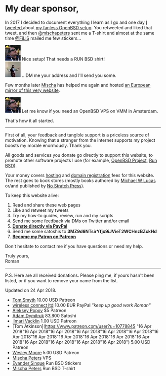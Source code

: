 # My dear sponsor,

In 2017 I decided to document everything I learn as I go and one day [I
tweeted
](https://mobile.twitter.com/romanzolotarev/status/909807483149066248)
about [my fanless OpenBSD setup](/setup.html). You retweeted and liked
that tweet, and then
[@mischapeters](https://mobile.twitter.com/mischapeters) sent me a T-shirt
and almost at the same time [@FiLiS](https://mobile.twitter.com/FiLiS)
mailed me few stickers...

<div class="quote"> <a
href="https://mobile.twitter.com/mischapeters/status/910019073223872512"><img class="quote__avatar"
src="/avatars/mischapeters.jpeg"
title="19 Sep 2017"
alt="(((Mischa &#x1F576; &#x1F421; RCX))) (@mischapeters)"></a><span class="quote__text">
Nice setup! That needs a RUN BSD shirt!</span></div>

<div class="quote"><a
href="https://mobile.twitter.com/FiLiS/status/925425396941770755"><img class="quote__avatar"
src="/avatars/FiLiS.jpeg"
title="31 Oct 2017"
alt="Not Evander Sinque (@FiLiS)"></a><span class="quote__text">
...DM me your address and I'll send you some.</span></div>

Few months later [Mischa](https://mobile.twitter.com/mischapeters) has
helped me again and hosted [an European mirror of this very
website](http://hi.romanzolotarev.com/).

<div class="quote"> <a
href="https://mobile.twitter.com/mischapeters/status/984827416215457794"><img class="quote__avatar"
src="/avatars/mischapeters.jpeg"
title="13 Apr 2018"
alt="(((Mischa &#x1F576; &#x1F421; RCX))) (@mischapeters)"></a><span class="quote__text">
Let me know if you need an OpenBSD VPS on VMM in Amsterdam.</span></div>

That's how it all started.

---

First of all, your feedback and tangible support is
a priceless source of motivation. Knowing that a stranger from the
internet supports my project boosts my morale enormously. Thank you.

All goods and services you donate go directly to support this website, to
promote other software projects I use (for example, [OpenBSD
Project](https://www.openbsdfoundation.org/donations.html),
[Run BSD](http://runbsd.info/)).

Your money covers [hosting](/vultr.html) and [domain
registration](https://iwantmyname.com/) fees for this website. The rest
goes to book stores (mostly books authored by [Michael W
Lucas](https://mwl.io/) or/and published by [No Stratch
Press](https://nostarch.com/)).

To keep this website alive:

1. Read and share these web pages
1. Like and retweet my tweets
1. Try my how-to guides, review, run and my scripts
1. Send me some feedback via DMs on Twitter and/or email
1. **[Donate directly via PayPal](/paypal.html)**
1. Send me some satoshis to **3MZ9d6NTsirYfjx9iJVieT2WCHnzBZckHd**
1. **[Become my Patron on Patreon](/patreon.html)**

Don't hesitate to contact me if you have questions or need my help.

Truly yours,<br>
Roman

---

P.S. Here are all received donations. Please ping me, if yours hasn't been
listed, or if you want to remove your name from the list.

Updated on 24 Apr 2018.

- [Tom Smyth](https://www.patreon.com/user/creators?u=10913897 "24 Apr 2018") 10.00 USD Patreon
- [wireless connect ltd](http://wirelessconnect.eu "24 Apr 2018") 10.00 EUR PayPal _"keep up good work Roman"_
- [Aleksey Popov](https://www.patreon.com/user?u=10910753 "24 Apr 2018") $5 Patreon
- [Adam Dymitruk](https://mobile.twitter.com/adymitruk "24 Apr 2018") 83,800 Satoshi
- [Ilmari Vacklin](https://www.patreon.com/user?u=2288738 "23 Apr 2018") 1.00 USD Patreon
- [Tom Atkinson](https://www.patreon.com/user?u=10778845 "16 Apr 2018"16 Apr 2018"16 Apr 2018"16 Apr 2018"16 Apr 2018"16 Apr 2018"16 Apr 2018"16 Apr 2018"16 Apr 2018"16 Apr 2018"16 Apr 2018"16 Apr 2018"16 Apr 2018"16 Apr 2018"16 Apr 2018"16 Apr 2018") 5.00 USD Patreon
- [Wesley Moore](https://www.patreon.com/wezm "15 Apr 2018") 5.00 USD Patreon
- [Mischa Peters](https://mobile.twitter.com/mischapeters "13 Apr 2018") VPS
- [Evander Sinque](https://mobile.twitter.com/FiLiS "31 Oct 2017") Run BSD Stickers
- [Mischa Peters](https://mobile.twitter.com/mischapeters "19 Sep 2017") Run BSD T-shirt
